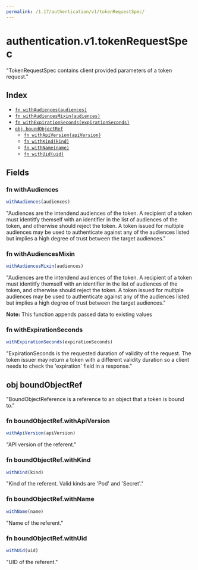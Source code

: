 ```yaml
---
permalink: /1.17/authentication/v1/tokenRequestSpec/
---
```


# authentication.v1.tokenRequestSpec

"TokenRequestSpec contains client provided parameters of a token request."

## Index

* [`fn withAudiences(audiences)`](#fn-withaudiences)
* [`fn withAudiencesMixin(audiences)`](#fn-withaudiencesmixin)
* [`fn withExpirationSeconds(expirationSeconds)`](#fn-withexpirationseconds)
* [`obj boundObjectRef`](#obj-boundobjectref)
  * [`fn withApiVersion(apiVersion)`](#fn-boundobjectrefwithapiversion)
  * [`fn withKind(kind)`](#fn-boundobjectrefwithkind)
  * [`fn withName(name)`](#fn-boundobjectrefwithname)
  * [`fn withUid(uid)`](#fn-boundobjectrefwithuid)

## Fields

### fn withAudiences

```ts
withAudiences(audiences)
```

"Audiences are the intendend audiences of the token. A recipient of a token must identitfy themself with an identifier in the list of audiences of the token, and otherwise should reject the token. A token issued for multiple audiences may be used to authenticate against any of the audiences listed but implies a high degree of trust between the target audiences."

### fn withAudiencesMixin

```ts
withAudiencesMixin(audiences)
```

"Audiences are the intendend audiences of the token. A recipient of a token must identitfy themself with an identifier in the list of audiences of the token, and otherwise should reject the token. A token issued for multiple audiences may be used to authenticate against any of the audiences listed but implies a high degree of trust between the target audiences."

**Note:** This function appends passed data to existing values

### fn withExpirationSeconds

```ts
withExpirationSeconds(expirationSeconds)
```

"ExpirationSeconds is the requested duration of validity of the request. The token issuer may return a token with a different validity duration so a client needs to check the 'expiration' field in a response."

## obj boundObjectRef

"BoundObjectReference is a reference to an object that a token is bound to."

### fn boundObjectRef.withApiVersion

```ts
withApiVersion(apiVersion)
```

"API version of the referent."

### fn boundObjectRef.withKind

```ts
withKind(kind)
```

"Kind of the referent. Valid kinds are 'Pod' and 'Secret'."

### fn boundObjectRef.withName

```ts
withName(name)
```

"Name of the referent."

### fn boundObjectRef.withUid

```ts
withUid(uid)
```

"UID of the referent."